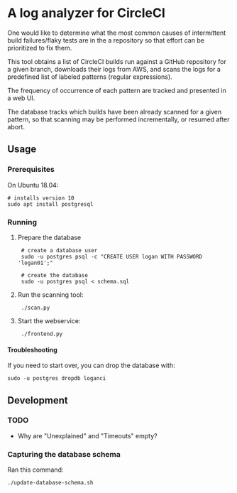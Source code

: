 # A log analyzer for CircleCI

One would like to determine what the most common causes of intermittent build
failures/flaky tests are in the a repository so that effort can be prioritized
to fix them.

This tool obtains a list of CircleCI builds run against a GitHub repository for
a given branch, downloads their logs from AWS, and scans the logs for a
predefined list of labeled patterns (regular expressions).

The frequency of occurrence of each pattern are tracked and presented in a web
UI.

The database tracks which builds have been already scanned for a given pattern,
so that scanning may be performed incrementally, or resumed after abort.

## Usage

### Prerequisites

On Ubuntu 18.04:

    # installs version 10
    sudo apt install postgresql

### Running

1. Prepare the database

        # create a database user
        sudo -u postgres psql -c "CREATE USER logan WITH PASSWORD 'logan01';"

        # create the database
        sudo -u postgres psql < schema.sql

2. Run the scanning tool:

        ./scan.py

3. Start the webservice:

        ./frontend.py

#### Troubleshooting

If you need to start over, you can drop the database with:

    sudo -u postgres dropdb loganci


## Development

### TODO

* Why are "Unexplained" and "Timeouts" empty?

### Capturing the database schema

Ran this command:

    ./update-database-schema.sh
